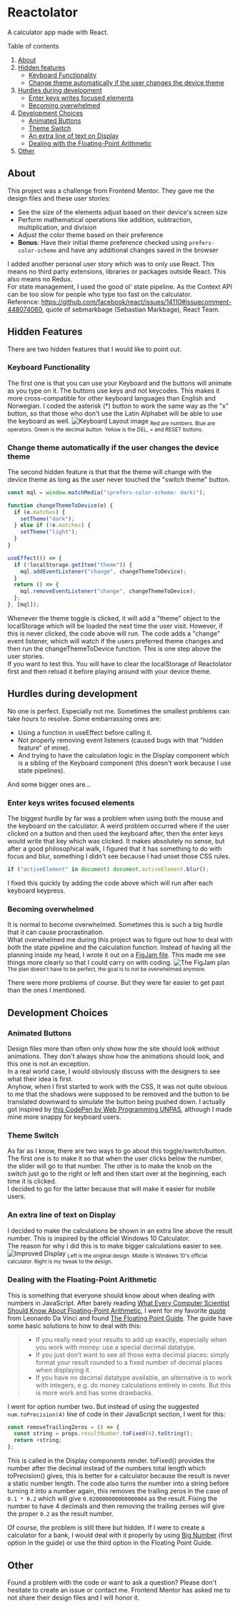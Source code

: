 # Reactolator

A calculator app made with React.

Table of contents

1. [About](#about)
2. [Hidden features](#hidden-features)
    - [Keyboard Functionality](#keyboard-functionality)
    - [Change theme automatically if the user changes the device theme](#change-theme-automatically-if-the-user-changes-the-device-theme)
3. [Hurdles during development](#hurdles-during-development)
    - [Enter keys writes focused elements](#enter-keys-writes-focused-elements)
    - [Becoming overwhelmed](#becoming-overwhelmed)
4. [Development Choices](#development-choices)
    - [Animated Buttons](#animated-buttons)
    - [Theme Switch](#theme-switch)
    - [An extra line of text on Display](#an-extra-line-of-text-on-display)
    - [Dealing with the Floating-Point Arithmetic](#dealing-with-the-floating-point-arithmetic)
5. [Other](#other)

## About

This project was a challenge from Frontend Mentor. They gave me the design files and these user stories:

- See the size of the elements adjust based on their device's screen size
- Perform mathematical operations like addition, subtraction, multiplication, and division
- Adjust the color theme based on their preference
- **Bonus**: Have their initial theme preference checked using `prefers-color-scheme` and have any additional changes saved in the browser

I added another personal user story which was to only use React. This means no third party extensions, libraries or packages outside React. This also means no Redux.  
For state management, I used the good ol' state pipeline. As the Context API can be too slow for people who type too fast on the calculator.  
Reference: https://github.com/facebook/react/issues/14110#issuecomment-448074060, quote of sebmarkbage (Sebastian Markbage), React Team.

## Hidden Features

There are two hidden features that I would like to point out.

### Keyboard Functionality

The first one is that you can use your Keyboard and the buttons will animate as you type on it. The buttons use keys and not keycodes. This makes it more cross-compatible for other keyboard languages than English and Norwegian. I coded the asterisk (\*) button to work the same way as the "x" button, so that those who don't use the Latin Alphabet will be able to use the keyboard as well.
![Keyboard Layout image](/screenshots/keyboard-layout.png?raw=true "Keyboard hotkeys for most languages that use the Latin alphabet")
<sub>Red are numbers. Blue are operators. Green is the decimal button. Yellow is the DEL, = and RESET buttons.</sub>

### Change theme automatically if the user changes the device theme

The second hidden feature is that that the theme will change with the device theme as long as the user never touched the "switch theme" button.

```jsx
const mql = window.matchMedia("(prefers-color-scheme: dark)");

function changeThemeToDevice(e) {
  if (e.matches) {
    setTheme("dark");
  } else if (!e.matches) {
    setTheme("light");
  }
}

useEffect(() => {
  if (!localStorage.getItem("theme")) {
    mql.addEventListener("change", changeThemeToDevice);
  }
  return () => {
    mql.removeEventListener("change", changeThemeToDevice);
  };
}, [mql]);
```

Whenever the theme toggle is clicked, it will add a "theme" object to the localStorage which will be loaded the next time the user visit. However, if this is never clicked, the code above will run. The code adds a "change" event listener, which will watch if the users preferred theme changes and then run the changeThemeToDevice function. This is one step above the user stories.  
If you want to test this. You will have to clear the localStorage of Reactolator first and then reload it before playing around with your device theme.

## Hurdles during development

No one is perfect. Especially not me. Sometimes the smallest problems can take hours to resolve. Some embarrassing ones are:

- Using a function in useEffect before calling it.
- Not properly removing event listeners (caused bugs with that "hidden feature" of mine).
- And trying to have the calculation logic in the Display component which is a sibling of the Keyboard component (this doesn't work because I use state pipelines).

And some bigger ones are...

### Enter keys writes focused elements

The biggest hurdle by far was a problem when using both the mouse and the keyboard on the calculator. A weird problem occurred where if the user clicked on a button and then used the keyboard after, then the enter keys would write that key which was clicked. It makes absolutely no sense, but after a good philosophical walk, I figured that it has something to do with focus and blur, something I didn't see because I had unset those CSS rules.

```jsx
if ("activeElement" in document) document.activeElement.blur();
```

I fixed this quickly by adding the code above which will run after each keyboard keypress.

### Becoming overwhelmed

It is normal to become overwhelmed. Sometimes this is such a big hurdle that it can cause procrastination.  
What overwhelmed me during this project was to figure out how to deal with both the state pipeline and the calculation function. Instead of having all the planning inside my head, I wrote it out on a [FigJam file](https://www.figma.com/file/AsdXLM9VHS3JiSANRDBVuW/ractolator-planning?node-id=0%3A1). This made me see things more clearly so that I could carry on with coding.
![The FigJam plan](/screenshots/figjam-plan.png?raw=true "No one needs all this in their head. Just write it out!")
<sub>The plan doesn't have to be perfect, the goal is to not be overwhelmed anymore.</sub>

There were more problems of course. But they were far easier to get past than the ones I mentioned.

## Development Choices

### Animated Buttons

Design files more than often only show how the site should look without animations. They don't always show how the animations should look, and this one is not an exception.  
In a real world case, I would obviously discuss with the designers to see what their idea is first.  
Anyhow, when I first started to work with the CSS, It was not quite obvious to me that the shadows were supposed to be removed and the button to be translated downward to simulate the button being pushed down. I actually got inspired by [this CodePen by Web Programming UNPAS](https://codepen.io/webprogrammingunpas/pen/wpNKdP), although I made mine more snappy for keyboard users.

### Theme Switch

As far as I know, there are two ways to go about this toggle/switch/button. The first one is to make it so that when the user clicks below the number, the slider will go to that number. The other is to make the knob on the switch just go to the right or left and then start over at the beginning, each time it is clicked.  
I decided to go for the latter because that will make it easier for mobile users.

### An extra line of text on Display

I decided to make the calculations be shown in an extra line above the result number. This is inspired by the official Windows 10 Calculator.  
The reason for why I did this is to make bigger calculations easier to see.
![Improved Display](/screenshots/calculator-display.png?raw=true "My improved display compared to the original")
<sub>Left is the original design. Middle is Windows 10's official calculator. Right is my tweak to the design.</sub>

### Dealing with the Floating-Point Arithmetic

This is something that everyone should know about when dealing with numbers in JavaScript. After barely reading [What Every Computer Scientist Should Know About Floating-Point Arithmetic](https://docs.oracle.com/cd/E19957-01/806-3568/ncg_goldberg.html), I went for my favorite [quote](https://i.pinimg.com/564x/bf/e1/91/bfe1919a80666b8fdd516da73c10c7cf.jpg) from Leonardo Da Vinci and found [The Floating Point Guide](https://floating-point-gui.de/basic/).
The guide have some basic solutions to how to deal with this:

> - If you really need your results to add up exactly, especially when you work with money: use a special decimal datatype.
> - If you just don’t want to see all those extra decimal places: simply format your result rounded to a fixed number of decimal places when displaying it.
> - If you have no decimal datatype available, an alternative is to work with integers, e.g. do money calculations entirely in cents. But this is more work and has some drawbacks.

I went for option number two. But instead of using the suggested ` num.toPrecision(4)` line of code in their JavaScript section, I went for this:

```jsx
const removeTrailingZeros = () => {
  const string = props.resultNumber.toFixed(4).toString();
  return +string;
};
```

This is called in the Display components render.
toFixed() provides the number after the decimal instead of the numbers total length which toPrecision() gives, this is better for a calculator because the result is never a static number length. The code also turns the number into a string before turning it into a number again, this removes the trailing zeros in the case of `0.1 * 0.2` which will give `0.020000000000000004` as the result. Fixing the number to have 4 decimals and then removing the trailing zeroes will give the proper `0.2` as the result number.

Of course, the problem is still there but hidden. If I were to create a calculator for a bank, I would deal with it properly by using [Big Number](http://jsfromhell.com/classes/bignumber) (first option in the guide) or use the third option in the Floating Point Guide.

## Other

Found a problem with the code or want to ask a question? Please don't hesitate to create an issue or contact me.
Frontend Mentor has asked me to not share their design files and I will honor it.
